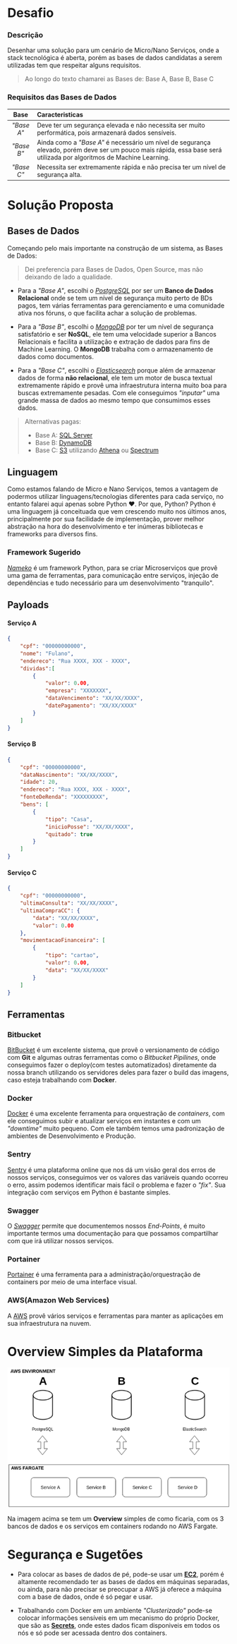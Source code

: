 # Desafio

### Descrição
Desenhar uma solução para um cenário de Micro/Nano Serviços, onde a stack tecnológica é aberta, porém as bases de dados candidatas a serem utilizadas tem que respeitar alguns requisitos.

> Ao longo do texto chamarei as Bases de: Base A, Base B, Base C


### Requisitos das Bases de Dados
| Base | Caracteristicas |
| :---: | :--- |
| *"Base A"* | Deve ter um segurança elevada e não necessita ser muito performática, pois armazenará dados sensíveis. |
| *"Base B"* | Ainda como a *"Base A"* é necessário um nível de segurança elevado, porém deve ser um pouco mais rápida, essa base será utilizada por algoritmos de Machine Learning. |
| *"Base C"* | Necessita ser extremamente rápida e não precisa ter um nível de segurança alta. |

# Solução Proposta

## Bases de Dados
Começando pelo mais importante na construção de um sistema, as Bases de Dados:
> Dei preferencia para Bases de Dados, Open Source, mas não deixando de lado a qualidade.

* Para a *"Base A"*, escolhi o [*PostgreSQL*](https://www.postgresql.org) por ser um **Banco de Dados Relacional** onde se tem um nível de segurança muito perto de BDs pagos, tem várias ferramentas para gerenciamento e uma comunidade ativa nos fóruns, o que facilita achar a solução de problemas.

* Para a *"Base B"*, escolhi o [*MongoDB*](https://www.mongodb.com) por ter um nível de segurança satisfatório e ser **NoSQL**, ele tem uma velocidade superior a Bancos Relacionais e facilita a utilização e extração de dados para fins de Machine Learning. O **MongoDB** trabalha com o armazenamento de dados como documentos.

* Para a *"Base C"*, escolhi o [*Elasticsearch*](https://www.elastic.co) porque além de armazenar dados de forma **não relacional**, ele tem um motor de busca textual extremamente rápido e provê uma infraestrutura interna muito boa para buscas extremamente pesadas. Com ele conseguimos *"inputar"* uma grande massa de dados ao mesmo tempo que consumimos esses dados.

> Alternativas pagas:
> - Base A: [SQL Server](https://www.microsoft.com/pt-br/sql-server/sql-server-2017)
> - Base B: [DynamoDB](https://aws.amazon.com/pt/dynamodb/)
> - Base C: [S3](https://aws.amazon.com/pt/s3/) utilizando [Athena](https://aws.amazon.com/pt/athena/) ou [Spectrum](https://docs.aws.amazon.com/pt_br/redshift/latest/dg/c-getting-started-using-spectrum.html)

## Linguagem

Como estamos falando de Micro e Nano Serviços, temos a vantagem de podermos utilizar linguagens/tecnologias diferentes para cada serviço, no entanto falarei aqui apenas sobre Python :heart:.
Por que, Python? Python é uma linguagem já conceituada que vem crescendo muito nos últimos anos, principalmente por sua facilidade de implementação, prover melhor abstração na hora do desenvolvimento e ter inúmeras bibliotecas e frameworks para diversos fins.

### Framework Sugerido
[*Nameko*](https://nameko.readthedocs.io) é um framework Python, para se criar Microserviços que provê uma gama de ferramentas, para comunicação entre serviços, injeção de dependências e tudo necessário para um desenvolvimento "tranquilo".

## Payloads

#### Serviço A
```json
{
    "cpf": "00000000000",
    "nome": "Fulano",
    "endereco": "Rua XXXX, XXX - XXXX",
    "dividas":[
        {
            "valor": 0.00,
            "empresa": "XXXXXXX",
            "dataVencimento": "XX/XX/XXXX",
            "datePagamento": "XX/XX/XXXX"
        }
    ]
}
```

#### Serviço B
```json
{
    "cpf": "00000000000",
    "dataNascimento": "XX/XX/XXXX",
    "idade": 20,
    "endereco": "Rua XXXX, XXX - XXXX",
    "fonteDeRenda": "XXXXXXXXX",
    "bens": [
        {
            "tipo": "Casa",
            "inicioPosse": "XX/XX/XXXX",
            "quitado": true
        }
    ]
}
```

#### Serviço C
```json
{
    "cpf": "00000000000",
    "ultimaConsulta": "XX/XX/XXXX",
    "ultimaCompraCC": {
        "data": "XX/XX/XXXX",
        "valor": 0.00
    },
    "movimentacaoFinanceira": [
        {
            "tipo": "cartao",
            "valor": 0.00,
            "data": "XX/XX/XXXX"
        }
    ]
}
```

## Ferramentas

### Bitbucket
[BitBucket](https://bitbucket.org) é um excelente sistema, que provê o versionamento de código com **Git** e algumas outras ferramentas como o *Bitbucket Pipilines*, onde conseguimos fazer o deploy(com testes automatizados) diretamente da nossa branch utilizando os servidores deles para fazer o build das imagens, caso esteja trabalhando com **Docker**.

### Docker
[Docker](https://www.docker.com) é uma excelente ferramenta para orquestração de *containers*, com ele conseguimos subir e atualizar serviços em instantes e com um *"downtime"* muito pequeno. Com ele também temos uma padronização de ambientes de Desenvolvimento e Produção.

### Sentry
[Sentry](https://sentry.io) é uma plataforma online que nos dá um visão geral dos erros de nossos serviços, conseguimos ver os valores das variáveis quando ocorreu o erro, assim podemos identificar mais fácil o problema e fazer o *"fix"*. Sua integração com serviços em Python é bastante simples.

### Swagger
O [*Swagger*](https://swagger.io/tools/swagger-ui/) permite que documentemos nossos *End-Points*, é muito importante termos uma documentação para que possamos compartilhar com que irá utilizar nossos serviços.

### Portainer
[Portainer](https://portainer.io) é uma ferramenta para a administração/orquestração de containers por meio de uma interface visual.

### AWS(Amazon Web Services)
A [AWS](https://aws.amazon.com/pt/) provê vários serviços e ferramentas para manter as aplicações em sua infraestrutura na nuvem.

# Overview Simples da Plataforma
![Diagrama](https://raw.githubusercontent.com/phakiller/challenge/master/images/desafio.png "Diagrama")

Na imagem acima se tem um **Overview** simples de como ficaria, com os 3 bancos de dados e os serviços em containers rodando no AWS Fargate.

# Segurança e Sugetões

* Para colocar as bases de dados de pé, pode-se usar um [**EC2**](https://aws.amazon.com/pt/ec2/), porém é altamente recomendado ter as bases de dados em máquinas separadas, ou ainda, para não precisar se preocupar a AWS já oferece a máquina com a base de dados, onde é só pegar e usar.

* Trabalhando com Docker em um ambiente *"Clusterizado"* pode-se colocar informações sensíveis em um mecanismo do próprio Docker, que são as [**Secrets**](https://docs.docker.com/engine/swarm/secrets/), onde estes dados ficam disponiveis em todos os nós e só pode ser acessada dentro dos containers.